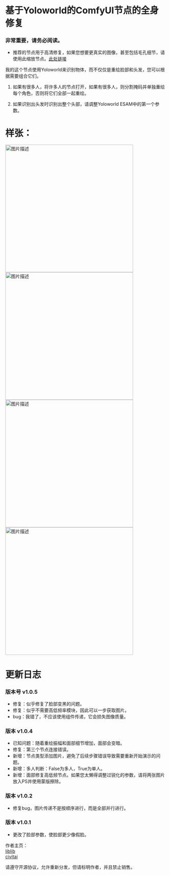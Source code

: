 # 基于Yoloworld的ComfyUI节点的全身修复

### 非常重要，请务必阅读。

- 推荐的节点用于高清修复，如果您想要更真实的图像，甚至包括毛孔细节，请使用此缩放节点。[此处链接](https://openart.ai/workflows/seven947/1minute-8k-upscale/1IPTks1gL7v0EPmvsMcx)

我的这个节点使用Yoloworld来识别物体，而不仅仅是重绘脸部和头发，您可以根据需要组合它们。

1. 如果有很多人，将许多人的节点打开，如果有很多人，则分割掩码并单独重绘每个角色，否则将它们全部一起重绘。

2. 如果识别出头发时识别出整个头部，请调整Yoloworld ESAM中的第一个参数。

# 样张：

<img src="https://github.com/baicai99/ComfyUI_Yoloworld_based_full_body_fix_for_ComfyUI_nodes/assets/101706274/3e9c774c-bc6f-4ed2-b70a-c02423bed245" width="400" alt="图片描述">

<img src="https://github.com/baicai99/ComfyUI_Yoloworld_based_full_body_fix_for_ComfyUI_nodes/assets/101706274/cf0814ee-863e-498a-b9ec-7d6a03f2eaad" width="400" alt="图片描述">

<img src="https://github.com/baicai99/ComfyUI_Yoloworld_based_full_body_fix_for_ComfyUI_nodes/assets/101706274/8cbd0b6e-64a3-4bdf-a228-b502bfbcb16e" width="400" alt="图片描述">

<img src="https://github.com/baicai99/ComfyUI_Yoloworld_based_full_body_fix_for_ComfyUI_nodes/assets/101706274/8183c713-5456-42ce-9d6b-c848a1328e30" width="400" alt="图片描述">

# 更新日志

### 版本号 v1.0.5
- 修复：似乎修复了脸部变黑的问题。
- 修复：似乎不需要高低频率模块，因此可以一步获取图片。
- bug：我错了，不应该使用组件传递，它会损失图像质量。

### 版本 v1.0.4
- 已知问题：随着重绘振幅和面部细节增加，面部会变暗。
- 修复：第三个节点连接错误。
- 新增：节点类型添加图片，避免了后续步骤错误导致需要重新开始演示的问题。
- 新增：多人判断：False为多人，True为单人。
- 新增：面部修复高低频节点。如果您太懒得调整过锐化的参数，请将两张图片放入PS并使用蒙版擦除。

### 版本 v1.0.2
- 修复bug，图片传递不是按顺序进行，而是全部并行进行。

### 版本 v1.0.1
- 更改了脸部参数，使脸部更少像假脸。

作者主页：  
[liblib](https://www.liblib.art/userpage/c0e1c819d36c4bce9b077e04f9eaf693/publish/image)  
[civitai](https://civitai.com/user/1637083533489)  

请遵守开源协议，允许重新分发，但请标明作者，并且禁止销售。
